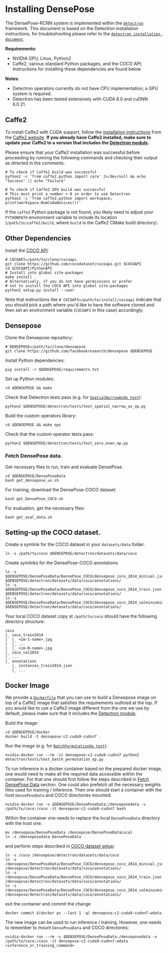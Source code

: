 # Installing DensePose

The DensePose-RCNN system is implemented within the [`detectron`](https://github.com/facebookresearch/Detectron) framework. This document is based on the Detectron installation instructions, for troubleshooting please refer to the [`detectron installation document`](https://github.com/facebookresearch/Detectron/blob/master/INSTALL.md).

**Requirements:**

- NVIDIA GPU, Linux, Python2
- Caffe2, various standard Python packages, and the COCO API; Instructions for installing these dependencies are found below

**Notes:**

- Detectron operators currently do not have CPU implementation; a GPU system is required.
- Detectron has been tested extensively with CUDA 8.0 and cuDNN 6.0.21.

## Caffe2

To install Caffe2 with CUDA support, follow the [installation instructions](https://caffe2.ai/docs/getting-started.html) from the [Caffe2 website](https://caffe2.ai/). **If you already have Caffe2 installed, make sure to update your Caffe2 to a version that includes the [Detectron module](https://github.com/caffe2/caffe2/tree/master/modules/detectron).**

Please ensure that your Caffe2 installation was successful before proceeding by running the following commands and checking their output as directed in the comments.

```
# To check if Caffe2 build was successful
python2 -c 'from caffe2.python import core' 2>/dev/null && echo "Success" || echo "Failure"

# To check if Caffe2 GPU build was successful
# This must print a number > 0 in order to use Detectron
python2 -c 'from caffe2.python import workspace; print(workspace.NumCudaDevices())'
```

If the `caffe2` Python package is not found, you likely need to adjust your `PYTHONPATH` environment variable to include its location (`/path/to/caffe2/build`, where `build` is the Caffe2 CMake build directory).

## Other Dependencies

Install the [COCO API](https://github.com/cocodataset/cocoapi):

```
# COCOAPI=/path/to/clone/cocoapi
git clone https://github.com/cocodataset/cocoapi.git $COCOAPI
cd $COCOAPI/PythonAPI
# Install into global site-packages
make install
# Alternatively, if you do not have permissions or prefer
# not to install the COCO API into global site-packages
python2 setup.py install --user
```

Note that instructions like `# COCOAPI=/path/to/install/cocoapi` indicate that you should pick a path where you'd like to have the software cloned and then set an environment variable (`COCOAPI` in this case) accordingly.

## Densepose

Clone the Densepose repository:

```
# DENSEPOSE=/path/to/clone/densepose
git clone https://github.com/facebookresearch/densepose $DENSEPOSE
```

Install Python dependencies:

```
pip install -r $DENSEPOSE/requirements.txt
```

Set up Python modules:

```
cd $DENSEPOSE && make
```

Check that Detectron tests pass (e.g. for [`SpatialNarrowAsOp test`](detectron/tests/test_spatial_narrow_as_op.py)):

```
python2 $DENSEPOSE/detectron/tests/test_spatial_narrow_as_op.py
```

Build the custom operators library:

```
cd $DENSEPOSE && make ops
```

Check that the custom operator tests pass:

```
python2 $DENSEPOSE/detectron/tests/test_zero_even_op.py
```
### Fetch DensePose data.
Get necessary files to run, train and evaluate DensePose.
```
cd $DENSEPOSE/DensePoseData
bash get_densepose_uv.sh
```
For training, download the DensePose-COCO dataset:
```
bash get_DensePose_COCO.sh
```
For evaluation, get the necessary files:
```
bash get_eval_data.sh
```
## Setting-up the COCO dataset.

Create a symlink for the COCO dataset in your `datasets/data` folder.
```
ln -s /path/to/coco $DENSEPOSE/detectron/datasets/data/coco
```

Create symlinks for the DensePose-COCO annotations

```
ln -s $DENSEPOSE/DensePoseData/DensePose_COCO/densepose_coco_2014_minival.json $DENSEPOSE/detectron/datasets/data/coco/annotations/
ln -s $DENSEPOSE/DensePoseData/DensePose_COCO/densepose_coco_2014_train.json $DENSEPOSE/detectron/datasets/data/coco/annotations/
ln -s $DENSEPOSE/DensePoseData/DensePose_COCO/densepose_coco_2014_valminusminival.json $DENSEPOSE/detectron/datasets/data/coco/annotations/
```

Your local COCO dataset copy at `/path/to/coco` should have the following directory structure:

```
coco
|_ coco_train2014
|  |_ <im-1-name>.jpg
|  |_ ...
|  |_ <im-N-name>.jpg
|_ coco_val2014
|_ ...
|_ annotations
   |_ instances_train2014.json
   |_ ...
```

## Docker Image

We provide a [`Dockerfile`](docker/Dockerfile) that you can use to build a Densepose image on top of a Caffe2 image that satisfies the requirements outlined at the top. If you would like to use a Caffe2 image different from the one we use by default, please make sure that it includes the [Detectron module](https://github.com/caffe2/caffe2/tree/master/modules/detectron).

Build the image:

```
cd $DENSEPOSE/docker
docker build -t densepose:c2-cuda9-cudnn7 .
```

Run the image (e.g. for [`BatchPermutationOp test`](detectron/tests/test_batch_permutation_op.py)):

```
nvidia-docker run --rm -it densepose:c2-cuda9-cudnn7 python2 detectron/tests/test_batch_permutation_op.py
```

To run inference in a docker container based on the prepared docker image,
one would need to make all the required data accessible within the container.
For that one should first follow the steps described in [Fetch DensePose Data](#fetch-densepose-data)
section. One could also prefetch all the necessary weights files used for training / inference.
Then one should start a container with the host `DensePoseData` and COCO directories mounted:

```
nvidia-docker run -v $DENSEPOSE/DensePoseData:/denseposedata -v /path/to/coco:/coco -it densepose:c2-cuda9-cudnn7 bash
```

Within the container one needs to replace the local `DensePoseData` directory with the host one:

```
mv /densepose/DensePoseData /densepose/DensePoseDataLocal
ln -s /denseposedata DensePoseData
```

and perform steps described in [COCO dataset setup](#setting-up-the-coco-dataset):

```
ln -s /coco /densepose/detectron/datasets/data/coco
ln -s /densepose/DensePoseData/DensePose_COCO/densepose_coco_2014_minival.json /densepose/detectron/datasets/data/coco/annotations/
ln -s /densepose/DensePoseData/DensePose_COCO/densepose_coco_2014_train.json /densepose/detectron/datasets/data/coco/annotations/
ln -s /densepose/DensePoseData/DensePose_COCO/densepose_coco_2014_valminusminival.json /densepose/detectron/datasets/data/coco/annotations/
```

exit the container and commit the change

```
docker commit $(docker ps --last 1 -q) densepose:c2-cuda9-cudnn7-wdata
```

The new image can be used to run inference / training. However, one needs to
remember to mount `DensePoseData` and COCO directories:

```
nvidia-docker run --rm -v $DENSEPOSE/DensePoseData:/denseposedata -v /path/to/coco:/coco -it densepose:c2-cuda9-cudnn7-wdata <inference_or_training_command>
```

